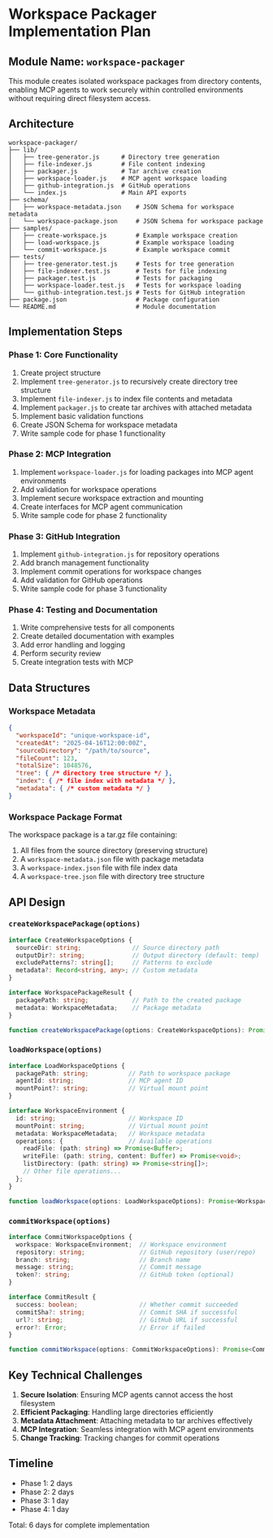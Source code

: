 # Workspace Packager Implementation Plan

## Module Name: `workspace-packager`

This module creates isolated workspace packages from directory contents, enabling MCP agents to work securely within controlled environments without requiring direct filesystem access.

## Architecture

```
workspace-packager/
├── lib/
│   ├── tree-generator.js      # Directory tree generation
│   ├── file-indexer.js        # File content indexing
│   ├── packager.js            # Tar archive creation
│   ├── workspace-loader.js    # MCP agent workspace loading
│   ├── github-integration.js  # GitHub operations
│   └── index.js               # Main API exports
├── schema/
│   ├── workspace-metadata.json    # JSON Schema for workspace metadata
│   └── workspace-package.json     # JSON Schema for workspace package
├── samples/
│   ├── create-workspace.js        # Example workspace creation
│   ├── load-workspace.js          # Example workspace loading
│   └── commit-workspace.js        # Example workspace commit
├── tests/
│   ├── tree-generator.test.js     # Tests for tree generation
│   ├── file-indexer.test.js       # Tests for file indexing
│   ├── packager.test.js           # Tests for packaging
│   ├── workspace-loader.test.js   # Tests for workspace loading
│   └── github-integration.test.js # Tests for GitHub integration
├── package.json                   # Package configuration
└── README.md                      # Module documentation
```

## Implementation Steps

### Phase 1: Core Functionality

1. Create project structure
2. Implement `tree-generator.js` to recursively create directory tree structure
3. Implement `file-indexer.js` to index file contents and metadata
4. Implement `packager.js` to create tar archives with attached metadata
5. Implement basic validation functions
6. Create JSON Schema for workspace metadata
7. Write sample code for phase 1 functionality

### Phase 2: MCP Integration

1. Implement `workspace-loader.js` for loading packages into MCP agent environments
2. Add validation for workspace operations
3. Implement secure workspace extraction and mounting
4. Create interfaces for MCP agent communication
5. Write sample code for phase 2 functionality

### Phase 3: GitHub Integration

1. Implement `github-integration.js` for repository operations
2. Add branch management functionality
3. Implement commit operations for workspace changes
4. Add validation for GitHub operations
5. Write sample code for phase 3 functionality

### Phase 4: Testing and Documentation

1. Write comprehensive tests for all components
2. Create detailed documentation with examples
3. Add error handling and logging
4. Perform security review
5. Create integration tests with MCP

## Data Structures

### Workspace Metadata

```json
{
  "workspaceId": "unique-workspace-id",
  "createdAt": "2025-04-16T12:00:00Z",
  "sourceDirectory": "/path/to/source",
  "fileCount": 123,
  "totalSize": 1048576,
  "tree": { /* directory tree structure */ },
  "index": { /* file index with metadata */ },
  "metadata": { /* custom metadata */ }
}
```

### Workspace Package Format

The workspace package is a tar.gz file containing:
1. All files from the source directory (preserving structure)
2. A `workspace-metadata.json` file with package metadata
3. A `workspace-index.json` file with file index data
4. A `workspace-tree.json` file with directory tree structure

## API Design

### `createWorkspacePackage(options)`

```typescript
interface CreateWorkspaceOptions {
  sourceDir: string;              // Source directory path
  outputDir?: string;             // Output directory (default: temp)
  excludePatterns?: string[];     // Patterns to exclude
  metadata?: Record<string, any>; // Custom metadata
}

interface WorkspacePackageResult {
  packagePath: string;            // Path to the created package
  metadata: WorkspaceMetadata;    // Package metadata
}

function createWorkspacePackage(options: CreateWorkspaceOptions): Promise<WorkspacePackageResult>;
```

### `loadWorkspace(options)`

```typescript
interface LoadWorkspaceOptions {
  packagePath: string;           // Path to workspace package
  agentId: string;               // MCP agent ID
  mountPoint?: string;           // Virtual mount point
}

interface WorkspaceEnvironment {
  id: string;                    // Workspace ID
  mountPoint: string;            // Virtual mount point
  metadata: WorkspaceMetadata;   // Workspace metadata
  operations: {                  // Available operations
    readFile: (path: string) => Promise<Buffer>;
    writeFile: (path: string, content: Buffer) => Promise<void>;
    listDirectory: (path: string) => Promise<string[]>;
    // Other file operations...
  };
}

function loadWorkspace(options: LoadWorkspaceOptions): Promise<WorkspaceEnvironment>;
```

### `commitWorkspace(options)`

```typescript
interface CommitWorkspaceOptions {
  workspace: WorkspaceEnvironment;  // Workspace environment
  repository: string;               // GitHub repository (user/repo)
  branch: string;                   // Branch name
  message: string;                  // Commit message
  token?: string;                   // GitHub token (optional)
}

interface CommitResult {
  success: boolean;                 // Whether commit succeeded
  commitSha?: string;               // Commit SHA if successful
  url?: string;                     // GitHub URL if successful
  error?: Error;                    // Error if failed
}

function commitWorkspace(options: CommitWorkspaceOptions): Promise<CommitResult>;
```

## Key Technical Challenges

1. **Secure Isolation**: Ensuring MCP agents cannot access the host filesystem
2. **Efficient Packaging**: Handling large directories efficiently
3. **Metadata Attachment**: Attaching metadata to tar archives effectively
4. **MCP Integration**: Seamless integration with MCP agent environments
5. **Change Tracking**: Tracking changes for commit operations

## Timeline

- Phase 1: 2 days
- Phase 2: 2 days
- Phase 3: 1 day
- Phase 4: 1 day

Total: 6 days for complete implementation
